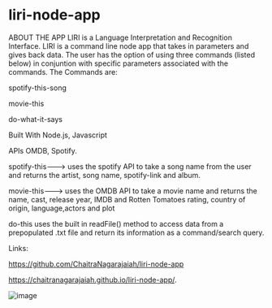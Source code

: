 # liri-node-app
ABOUT THE APP
LIRI is a Language Interpretation and Recognition Interface. LIRI is a command line node app that takes in parameters and gives back data. The user has the option of using three commands (listed below) in conjuntion with specific parameters associated with the commands. The Commands are:

spotify-this-song

movie-this

do-what-it-says

Built With Node.js, Javascript

APIs OMDB, Spotify.

spotify-this--->	uses the spotify API to take a song name from the user and returns the artist, song name, spotify-link and album.


movie-this--->	uses the OMDB API to take a movie name and returns the name, cast, release year, IMDB and Rotten Tomatoes rating, country of origin, language,actors and plot


do-this	uses the built in readFile() method to access data from a prepopulated .txt file and return its information as a command/search query.

Links:

https://github.com/ChaitraNagarajaiah/liri-node-app

https://chaitranagarajaiah.github.io/liri-node-app/.

![image](https://user-images.githubusercontent.com/50887666/67871519-db5a1400-fb06-11e9-906b-f5a92385a883.png)
